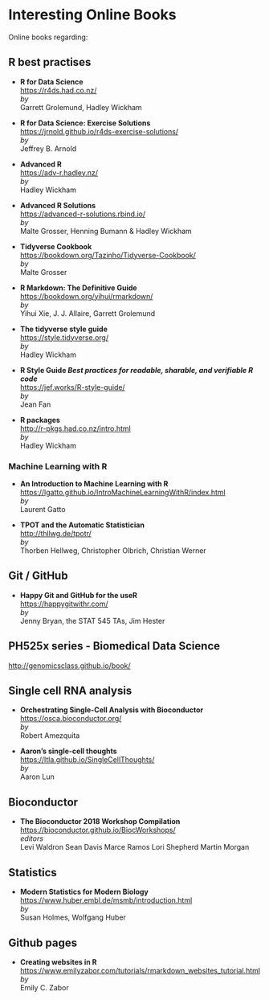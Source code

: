 # Interesting Online Books
Online books regarding: 

## R best practises

  
* __R for Data Science__   
https://r4ds.had.co.nz/  
_by_    
Garrett Grolemund, Hadley Wickham
  
* __R for Data Science: Exercise Solutions__    
https://jrnold.github.io/r4ds-exercise-solutions/    
_by_    
Jeffrey B. Arnold


* __Advanced R__  
https://adv-r.hadley.nz/  
_by_  
Hadley Wickham


* __Advanced R Solutions__    
https://advanced-r-solutions.rbind.io/  
_by_    
Malte Grosser, Henning Bumann & Hadley Wickham

 
* __Tidyverse Cookbook__    
https://bookdown.org/Tazinho/Tidyverse-Cookbook/  
_by_  
Malte Grosser

* __R Markdown: The Definitive Guide__  
https://bookdown.org/yihui/rmarkdown/  
_by_    
Yihui Xie, J. J. Allaire, Garrett Grolemund

* __The tidyverse style guide__  
https://style.tidyverse.org/  
_by_  
Hadley Wickham

* __R Style Guide _Best practices for readable, sharable, and verifiable R code___    
https://jef.works/R-style-guide/        
_by_  
Jean Fan

* __R packages__  
http://r-pkgs.had.co.nz/intro.html  
_by_  
Hadley Wickham

### Machine Learning with R
* __An Introduction to Machine Learning with R__  
https://lgatto.github.io/IntroMachineLearningWithR/index.html   
_by_  
Laurent Gatto

* __TPOT and the Automatic Statistician__  
http://thllwg.de/tpotr/    
_by_  
Thorben Hellweg, Christopher Olbrich, Christian Werner  

## Git / GitHub

* __Happy Git and GitHub for the useR__   
https://happygitwithr.com/  
_by_    
Jenny Bryan, the STAT 545 TAs, Jim Hester


## PH525x series - Biomedical Data Science 
http://genomicsclass.github.io/book/


## Single cell RNA analysis

* __Orchestrating Single-Cell Analysis with Bioconductor__   
https://osca.bioconductor.org/  
_by_  
Robert Amezquita

* __Aaron’s single-cell thoughts__   
https://ltla.github.io/SingleCellThoughts/  
_by_  
Aaron Lun

## Bioconductor 

* __The Bioconductor 2018 Workshop Compilation__  
https://bioconductor.github.io/BiocWorkshops/   
_editors_  
Levi Waldron Sean Davis Marce Ramos Lori Shepherd Martin Morgan

## Statistics 

* __Modern Statistics for Modern Biology__  
https://www.huber.embl.de/msmb/introduction.html  
_by_  
Susan Holmes, Wolfgang Huber  


## Github pages

* __Creating websites in R__  
https://www.emilyzabor.com/tutorials/rmarkdown_websites_tutorial.html  
_by_   
Emily C. Zabor
